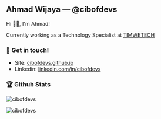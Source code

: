 ## Ahmad Wijaya — @cibofdevs

Hi 👋🏻, I'm Ahmad!

Currently working as a Technology Specialist at [TIMWETECH](https://timwetech.com)
  
### 💬 Get in touch!
- Site: [cibofdevs.github.io](https://cibofdevs.github.io)
- Linkedin: [linkedin.com/in/cibofdevs](https://www.linkedin.com/in/cibofdevs)

### 🏆 Github Stats
<p align="left"> <img src="https://komarev.com/ghpvc/?username=cibofdevs" alt="cibofdevs" /> </p>
<p><img align="left" src="https://github-readme-stats.vercel.app/api/top-langs/?username=cibofdevs&layout=compact&theme=dracula&&hide_border=true" alt="cibofdevs"/></p>

